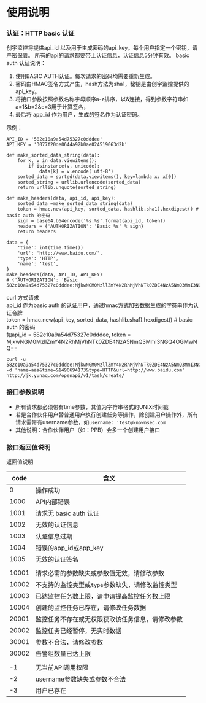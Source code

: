 # 使用说明

### 认证：HTTP basic 认证
创宇监控将提供api_id 以及用于生成密码的api_key。每个用户指定一个密钥，请严密保管。
所有的api的请求都要带上认证信息，认证信息5分钟有效。
basic auth 认证说明：

1. 使用BASIC AUTH认证。每次请求的密码均需要重新生成。
2. 密码由HMAC签名方式产生，hash方法为sha1，秘钥是由创宇监控提供的api_key。
3. 将接口参数按照参数名称字母顺序a-z排序，以&连接，得到参数字符串如a=1&b=2&c=3用于计算签名，
4. 最后将 app_id 作为用户，生成的签名作为认证密码。

示例：
```
API_ID = '582c10a9a54d75327c0dddee'
API_KEY = '3077f20de0644a92b0ae024519063d2b'

def make_sorted_data_string(data):
    for k, v in data.viewitems():
        if isinstance(v, unicode):
            data[k] = v.encode('utf-8')
    sorted_data = sorted(data.viewitems(), key=lambda x: x[0])
    sorted_string = urllib.urlencode(sorted_data)
    return urllib.unquote(sorted_string)

def make_headers(data, api_id, api_key):
    sorted_data =make_sorted_data_string(data)
    token = hmac.new(api_key, sorted_data, hashlib.sha1).hexdigest() # basic auth 的密码 
    sign = base64.b64encode('%s:%s'.format(api_id, token))
    headers = {'AUTHORIZATION': 'Basic %s' % sign}
    return headers

data = {
    'time': int(time.time())
    'url': 'http://www.baidu.com/',
    'type': 'HTTP',
    'name': 'test',
}
make_headers(data, API_ID, API_KEY)
# {'AUTHORIZATION': 'Basic 582c10a9a54d75327c0dddee:MjkwNGM0MzllZmY4N2RhMjVhNTk0ZDE4NzA5NmQ3MmI3NGQ4OGMwNQ=='}
```

curl 方式请求  
api_id 作为basic auth 的认证用户，通过hmac方式加密数据生成的字符串作为认证令牌  
token = hmac.new(api_key, sorted_data, hashlib.sha1).hexdigest() # basic auth 的密码   
如api_id = 582c10a9a54d75327c0dddee, token = MjkwNGM0MzllZmY4N2RhMjVhNTk0ZDE4NzA5NmQ3MmI3NGQ4OGMwNQ==

```
curl -u 582c10a9a54d75327c0dddee:MjkwNGM0MzllZmY4N2RhMjVhNTk0ZDE4NzA5NmQ3MmI3NGQ4OGMwNQ== 
-d 'name=aaa&time=&1490694173&type=HTTP&url=http://www.baidu.com' 
http://jk.yunaq.com/openapi/v1/task/create/
```


### 接口参数说明
* 所有请求都必须带有time参数，其值为字符串格式的UNIX时间戳
* 若是合作伙伴用户替普通用户执行创建任务等操作，除创建用户操作外，所有请求需带有username参数，如`username: 'test@knownsec.com`
* 其他说明：合作伙伴用户（如：PPB）会多一个创建用户接口



### 接口返回值说明
返回值说明

| code  | 含义                          |
| ----- | --------------------------- |
| 0     | 操作成功                        |
| 1000  | API内部错误                     |
| 1001  | 请求无 basic auth 认证           |
| 1002  | 无效的认证信息                     |
| 1003  | 认证信息过期                      |
| 1004  | 错误的app_id或app_key           |
| 1005  | 无效的认证签名                     |
|       |                             |
| 10001 | 请求必需的参数缺失或参数值无效，请修改参数       |
| 10002 | 不支持的监控类型或`type`参数缺失，请修改监控类型 |
| 10003 | 已达监控任务数上限，请申请提高监控任务数上限      |
| 10004 | 创建的监控任务已存在，请修改任务数据          |
| 20001 | 监控任务不存在或无权限获取该任务信息，请修改参数    |
| 20002 | 监控任务已经暂停，无实时数据              |
| 30001 | 参数不合法，请修改参数                 |
| 30002 | 告警组数量已达上限                   |
|       |                             |
| -1    | 无当前API调用权限                  |
| -2    | username参数缺失或参数不合法          |
| -3    | 用户已存在                       |

